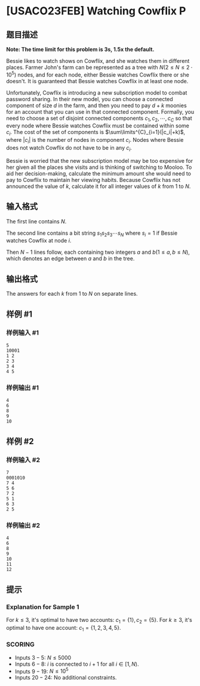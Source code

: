 # [USACO23FEB] Watching Cowflix P

## 题目描述

**Note: The time limit for this problem is 3s, 1.5x the default.**

Bessie likes to watch shows on Cowflix, and she watches them in different places. Farmer John's farm can be represented as a tree with $N(2 \le N \le 2 \cdot 10^5)$ nodes, and for each node, either Bessie watches Cowflix there or she doesn't. It is guaranteed that Bessie watches Cowflix in at least one node.

Unfortunately, Cowflix is introducing a new subscription model to combat password sharing. In their new model, you can choose a connected component of size $d$ in the farm, and then you need to pay $d+k$ moonies for an account that you can use in that connected component. Formally, you need to choose a set of disjoint connected components $c_1,c_2, \cdots ,c_C$ so that every node where Bessie watches Cowflix must be contained within some $c_i$. The cost of the set of components is $\sum\limits^{C}_{i=1}(|c_i|+k)$, where $|c_i|$ is the number of nodes in component $c_i$. Nodes where Bessie does not watch Cowflix do not have to be in any $c_i$.

Bessie is worried that the new subscription model may be too expensive for her given all the places she visits and is thinking of switching to Mooloo. To aid her decision-making, calculate the minimum amount she would need to pay to Cowflix to maintain her viewing habits. Because Cowflix has not announced the value of $k$, calculate it for all integer values of $k$ from $1$ to $N$. 

## 输入格式

The first line contains $N$.

The second line contains a bit string $s_1s_2s_3\cdots s_N$ where $s_i=1$ if Bessie watches Cowflix at node $i$.

Then $N−1$ lines follow, each containing two integers $a$ and $b (1 \le a,b \le N)$, which denotes an edge between $a$ and $b$ in the tree.

## 输出格式

The answers for each $k$ from $1$ to $N$ on separate lines. 

## 样例 #1

### 样例输入 #1
```
5
10001
1 2
2 3
3 4
4 5
```

### 样例输出 #1

```
4
6
8
9
10
```

## 样例 #2

### 样例输入 #2
```
7
0001010
7 4
5 6
7 2
5 1
6 3
2 5
```

### 样例输出 #2

```
4
6
8
9
10
11
12
```

## 提示

### Explanation for Sample 1

For $k \le 3$, it's optimal to have two accounts: $c_1=\{1\},c_2=\{5\}$. For $k \ge 3$, it's optimal to have one account: $c_1=\{1,2,3,4,5\}$.

### SCORING

 - Inputs $3-5$: $N \le 5000$
 - Inputs $6-8$: $i$ is connected to $i+1$ for all $i \in [1,N)$.
 - Inputs $9-19$: $N \le 10^5$
 - Inputs $20-24$: No additional constraints.
